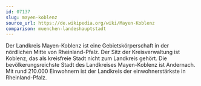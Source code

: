 ```yaml
---
id: 07137
slug: mayen-koblenz
source_url: https://de.wikipedia.org/wiki/Mayen-Koblenz
comparison: muenchen-landeshauptstadt
---
```


Der Landkreis Mayen-Koblenz ist eine Gebietskörperschaft in der nördlichen Mitte von Rheinland-Pfalz. Der Sitz der Kreisverwaltung ist Koblenz, das als kreisfreie Stadt nicht zum Landkreis gehört. Die bevölkerungsreichste Stadt des Landkreises Mayen-Koblenz ist Andernach. Mit rund 210.000 Einwohnern ist der Landkreis der einwohnerstärkste in Rheinland-Pfalz.
